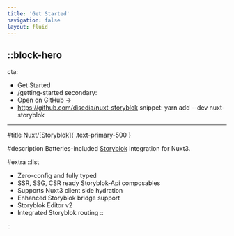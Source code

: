 ```yaml
---
title: 'Get Started'
navigation: false
layout: fluid
---
```


::block-hero
---
cta:
  - Get Started
  - /getting-started
secondary:
  - Open on GitHub →
  - https://github.com/disedia/nuxt-storyblok
snippet: yarn add --dev nuxt-storyblok
---

#title
Nuxt/[Storyblok]{ .text-primary-500 }

#description
Batteries-included [Storyblok](https://www.storyblok.com/) integration for Nuxt3.

#extra
::list
- Zero-config and fully typed
- SSR, SSG, CSR ready Storyblok-Api composables
- Supports Nuxt3 client side hydration
- Enhanced Storyblok bridge support
- Storyblok Editor v2 
- Integrated Storyblok routing
::

::